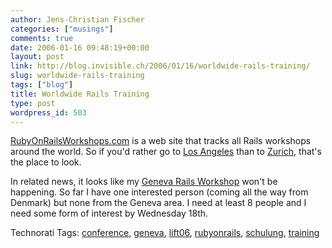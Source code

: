 ```yaml
---
author: Jens-Christian Fischer
categories: ["musings"]
comments: true
date: 2006-01-16 09:48:19+00:00
layout: post
link: http://blog.invisible.ch/2006/01/16/worldwide-rails-training/
slug: worldwide-rails-training
tags: ["blog"]
title: Worldwide Rails Training
type: post
wordpress_id: 503
---
```


[RubyOnRailsWorkshops.com][1] is a web site that tracks all Rails workshops around the world. So if you'd rather go to [Los Angeles][2] than to [Zurich][3], that's the place to look.

In related news, it looks like my [Geneva Rails Workshop][4] won't be happening. So far I have one interested person (coming all the way from Denmark) but none from the Geneva area. I need at least 8 people and I need some form of interest by Wednesday 18th.


[1]: http://www.rubyonrailsworkshops.com
[2]: http://dvcreators.net/events/rubyonrails.php
[3]: http://www.invisible.ch/static/47/rubyonrailsschulung
[4]: http://www.lift06.org/blog/index.php?id=34



Technorati Tags: [conference](http://www.technorati.com/tag/conference), [geneva](http://www.technorati.com/tag/geneva), [lift06](http://www.technorati.com/tag/lift06), [rubyonrails](http://www.technorati.com/tag/rubyonrails), [schulung](http://www.technorati.com/tag/schulung), [training](http://www.technorati.com/tag/training)
